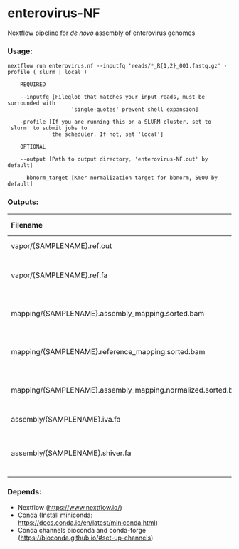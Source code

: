 # enterovirus-NF
Nextflow pipeline for _de novo_ assembly of enterovirus genomes 

### Usage:

```
nextflow run enterovirus.nf --inputfq 'reads/*_R{1,2}_001.fastq.gz' -profile ( slurm | local )

    REQUIRED

	--inputfq [Fileglob that matches your input reads, must be surrounded with 
                    'single-quotes' prevent shell expansion]

	-profile [If you are running this on a SLURM cluster, set to 'slurm' to submit jobs to 
	          the scheduler. If not, set 'local']

    OPTIONAL

	--output [Path to output directory, 'enterovirus-NF.out' by default]

	--bbnorm_target [Kmer normalization target for bbnorm, 5000 by default]
```

### Outputs:

| Filename | File content |
| :--- | :--- |
|vapor/{SAMPLENAME}.ref.out | [VAPOR](https://github.com/connor-lab/vapor) statistics |
|vapor/{SAMPLENAME}.ref.fa | [VAPOR](https://github.com/connor-lab/vapor) selected reference sequence |
|mapping/{SAMPLENAME}.assembly_mapping.sorted.bam | Reads mapped to sample assembly |
|mapping/{SAMPLENAME}.reference_mapping.sorted.bam | Reads mapped to reference sequence |
|mapping/{SAMPLENAME}.assembly_mapping.normalized.sorted.bam | Normalized reads mapped to assembly |
|assembly/{SAMPLENAME}.iva.fa | Sample assembly |
|assembly/{SAMPLENAME}.shiver.fa | Sample assembly post-processed with [Shiver](https://github.com/ChrisHIV/shiver) |



### Depends:
* Nextflow (https://www.nextflow.io/)
* Conda (Install miniconda: https://docs.conda.io/en/latest/miniconda.html)
* Conda channels bioconda and conda-forge (https://bioconda.github.io/#set-up-channels)
